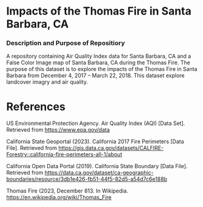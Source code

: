 # Impacts of the Thomas Fire in Santa Barbara, CA

### Description and Purpose of Repositiory
A repository containing Air Quality Index data for Santa Barbara, CA and a False Color Image map of Santa Barbara, CA during the Thomas Fire. The purpose of this dataset is to explore the impacts of the Thomas Fire in Santa Barbara from December 4, 2017 – March 22, 2018. This dataset explore landcover imagry and air quality.

# References

US Environmental Protection Agency. Air Quality Index (AQI) [Data Set]. Retrieved from https://www.epa.gov/data

California State Geoportal (2023). California 2017 Fire Perimeters [Data File]. Retrieved from https://gis.data.ca.gov/datasets/CALFIRE-Forestry::california-fire-perimeters-all-1/about

California Open Data Portal (2019). California State Boundary [Data File]. Retrieved from https://data.ca.gov/dataset/ca-geographic-boundaries/resource/3db1e426-fb51-44f5-82d5-a54d7c6e188b

Thomas Fire (2023, December 813. In Wikipedia. https://en.wikipedia.org/wiki/Thomas_Fire
